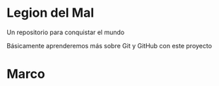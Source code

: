 # Legion del Mal
Un repositorio para conquistar el mundo

Básicamente aprenderemos más sobre Git y GitHub con este proyecto

# Marco 
